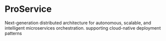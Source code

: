 # ProService
Next-generation distributed architecture for autonomous, scalable, and intelligent microservices orchestration. supporting cloud-native deployment patterns
